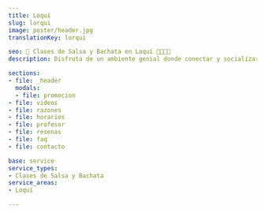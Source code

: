 ```yaml
---
title: Loquí
slug: lorqui
image: poster/header.jpg
translationKey: lorqui

seo: 🪇 Clases de Salsa y Bachata en Loquí 💃🏻🕺🏻
description: Disfruta de un ambiente genial donde conectar y socializar mientras aprendes a bailar y sudas de alegría en Loquí. ¡Reserva tu clase gratis hoy!

sections:
- file: _header
  modals:
  - file: promocion
- file: videos
- file: razones
- file: horarios
- file: profesor
- file: resenas
- file: faq
- file: contacto

base: service
service_types:
- Clases de Salsa y Bachata
service_areas:
- Loquí

---
```

